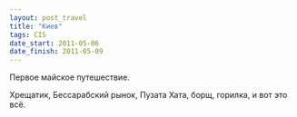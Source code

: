 ```yaml
---
layout: post_travel
title: "Киев"
tags: CIS
date_start: 2011-05-06
date_finish: 2011-05-09
---
```


Первое майское путешествие.

Хрещатик, Бессарабский рынок, Пузата Хата, борщ, горилка, и вот это всё.
